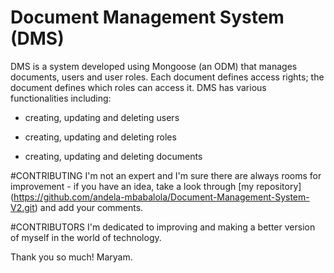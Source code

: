 # Document Management System (DMS)
DMS is a system developed using Mongoose (an ODM) that manages documents, users and user roles. Each document defines access rights; the document defines which roles can access it. DMS has various functionalities including:

- creating, updating and deleting users

- creating, updating and deleting roles

- creating, updating and deleting documents

#CONTRIBUTING
I'm not an expert and I'm sure there are always rooms for improvement - if you have an idea, take a look through [my repository] (https://github.com/andela-mbabalola/Document-Management-System-V2.git) and add your comments.

#CONTRIBUTORS
I'm dedicated to improving and making a better version of myself in the world of technology.

Thank you so much!
Maryam.
